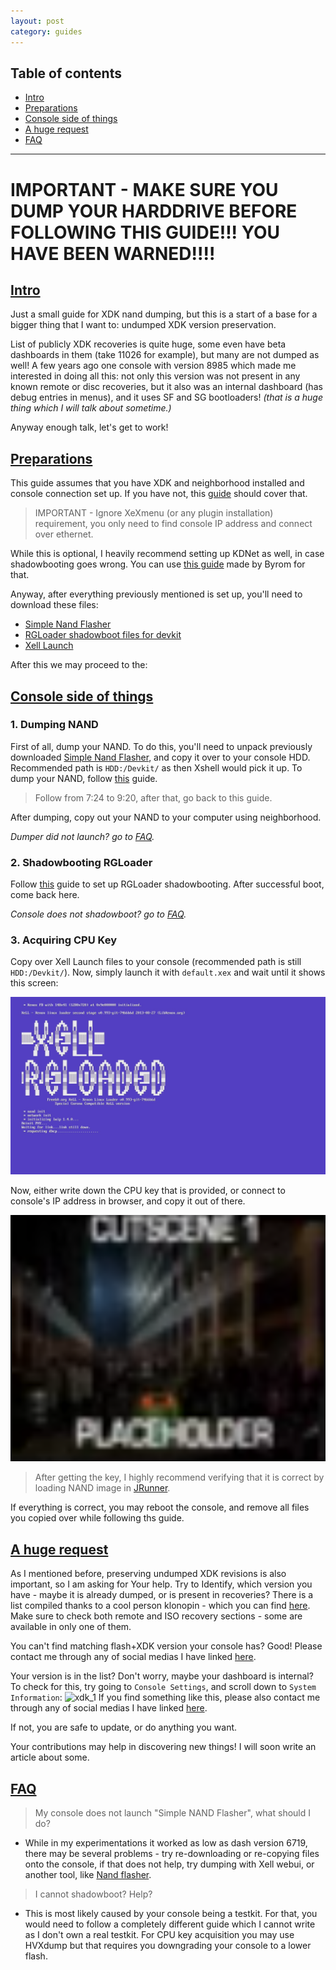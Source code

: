 ```yaml
---
layout: post
category: guides
---
```

## Table of contents

- [Intro](#intro)
- [Preparations](#preparations)
- [Console side of things](#console-side-of-things)
- [A huge request](#a-huge-request)
- [FAQ](#faq)

---

# IMPORTANT - MAKE SURE YOU DUMP YOUR HARDDRIVE BEFORE FOLLOWING THIS GUIDE!!! YOU HAVE BEEN WARNED!!!!

## [Intro](#intro)

Just a small guide for XDK nand dumping, but this is a start of a base for a bigger thing that I want to: undumped XDK version preservation.

List of publicly XDK recoveries is quite huge, some even have beta dashboards in them (take 11026 for example), but many are not dumped as well! A few years ago one console with version 8985 which made me interested in doing all this: not only this version was not present in any known remote or disc recoveries, but it also was an internal dashboard (has debug entries in menus), and it uses SF and SG bootloaders!
*(that is a huge thing which I will talk about sometime.)* 

Anyway enough talk, let's get to work!

## [Preparations](#preparations)

This guide assumes that you have XDK and neighborhood installed and console connection set up. If you have not, this [guide](https://www.youtube.com/watch?v=XKYcsjPuq2U
) should cover that.

> IMPORTANT - Ignore XeXmenu (or any plugin installation) requirement, you only need to find console IP address and connect over ethernet.

While this is optional, I heavily recommend setting up KDNet as well, in case shadowbooting goes wrong. You can use [this guide](https://byrom.uk/tuts/setupkdnet/) made by Byrom for that.

Anyway, after everything previously mentioned is set up, you'll need to download these files:

* [Simple Nand Flasher](temp-link)
* [RGLoader shadowboot files for devkit](temp-link)
* [Xell Launch](https://digiex.net/attachments/xelllaunch-zip.7168/)

After this we may proceed to the:

## [Console side of things](#console-side-of-things)

### 1. Dumping NAND

First of all, dump your NAND. To do this, you'll need to unpack previously downloaded [Simple Nand Flasher](temp-link), and copy it over to your console HDD. Recommended path is `HDD:/Devkit/` as then Xshell would pick it up. To dump your NAND, follow [this](https://www.youtube.com/watch?v=X2RUwKoEFqk&t=444s) guide.
> Follow from 7:24 to 9:20, after that, go back to this guide.

After dumping, copy out your NAND to your computer using neighborhood.

*Dumper did not launch? go to [FAQ](#faq).*

### 2. Shadowbooting RGLoader

Follow [this](temp-link-rgl) guide to set up RGLoader shadowbooting. After successful boot, come back here.

*Console does not shadowboot? go to [FAQ](#faq).*

### 3. Acquiring CPU Key

Copy over Xell Launch files to your console (recommended path is still `HDD:/Devkit/`). Now, simply launch it with `default.xex` and wait until it shows this screen:

![xell](https://github.com/dzastsed/dzastsed.github.io/blob/main/_pictures/nand_guide/xell.jpg?raw=true)

Now, either write down the CPU key that is provided, or connect to console's IP address in browser, and copy it out of there.

![xell-webui](https://github.com/dzastsed/dzastsed.github.io/blob/main/_pictures/placeholder.png?raw=true)

> After getting the key, I highly recommend verifying that it is correct by loading NAND image in [JRunner](https://github.com/Octal450/J-Runner-with-Extras).

If everything is correct, you may reboot the console, and remove all files you copied over while following ths guide.

## [A huge request](#a-huge-request)
As I mentioned before, preserving undumped XDK revisions is also important, so I am asking for Your help. Try to Identify, which version you have - maybe it is already dumped, or is present in recoveries? There is a list compiled thanks to a cool person klonopin - which you can find [here](https://docs.google.com/spreadsheets/d/12i_l5Rsw3JznoctVqbiQAkRsu4c3BHto4VDUbWLFPA4/edit#gid=0). Make sure to check both remote and ISO recovery sections - some are available in only one of them.

You can't find matching flash+XDK version your console has? Good! Please contact me through any of social medias I have linked [here](https://dzastsed.github.io/about).

Your version is in the list? Don't worry, maybe your dashboard is internal? To check for this, try going to `Console Settings`, and scroll down to `System Information`: 
![xdk_1](https://tcrf.net/images/thumb/6/65/Xbox360-2.0.8958.0_DebugShutdown.png/1200px-Xbox360-2.0.8958.0_DebugShutdown.png)
If you find something like this, please also contact me through any of social medias I have linked [here](https://dzastsed.github.io/about).

If not, you are safe to update, or do anything you want. 

Your contributions may help in discovering new things! I will soon write an article about some.

## [FAQ](#faq)

> My console does not launch "Simple NAND Flasher", what should I do?

* While in my experimentations it worked as low as dash version 6719, there may be several problems - try re-downloading or re-copying files onto the console, if that does not help, try dumping with Xell webui, or another tool, like [Nand flasher](https://digiex.net/threads/nand-flasher-360-for-xbox-360-v1-2-0-download.9573/). 

> I cannot shadowboot? Help?

* This is most likely caused by your console being a testkit. For that, you would need to follow a completely different guide which I cannot write as I don't own a real testkit. For CPU key acquisition you may use HVXdump but that requires you downgrading your console to a lower flash.















